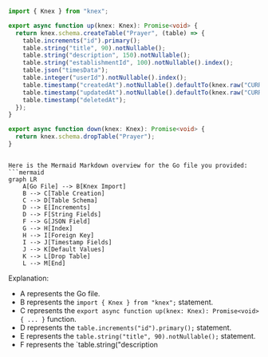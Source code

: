 ```ts

import { Knex } from "knex";

export async function up(knex: Knex): Promise<void> {
  return knex.schema.createTable("Prayer", (table) => {
    table.increments("id").primary();
    table.string("title", 90).notNullable();
    table.string("description", 150).notNullable();
    table.string("establishmentId", 100).notNullable().index();
    table.json("timesData");
    table.integer("userId").notNullable().index();
    table.timestamp("createdAt").notNullable().defaultTo(knex.raw("CURRENT_TIMESTAMP"));
    table.timestamp("updatedAt").notNullable().defaultTo(knex.raw("CURRENT_TIMESTAMP"));
    table.timestamp("deletedAt");
  });
}

export async function down(knex: Knex): Promise<void> {
  return knex.schema.dropTable("Prayer");
}


```

```mermaid

Here is the Mermaid Markdown overview for the Go file you provided:
```mermaid
graph LR
    A[Go File] --> B[Knex Import]
    B --> C[Table Creation]
    C --> D[Table Schema]
    D --> E[Increments]
    D --> F[String Fields]
    F --> G[JSON Field]
    G --> H[Index]
    H --> I[Foreign Key]
    I --> J[Timestamp Fields]
    J --> K[Default Values]
    K --> L[Drop Table]
    L --> M[End]
```
Explanation:

* A represents the Go file.
* B represents the `import { Knex } from "knex";` statement.
* C represents the `export async function up(knex: Knex): Promise<void> { ... }` function.
* D represents the `table.increments("id").primary();` statement.
* E represents the `table.string("title", 90).notNullable();` statement.
* F represents the `table.string("description

```
